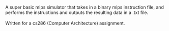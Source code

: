 A super basic mips simulator that takes in a binary mips instruction file, and performs the instructions and outputs the resulting data in a .txt file.<br />
<br />
Written for a cs286 (Computer Architecture) assignment.<br />